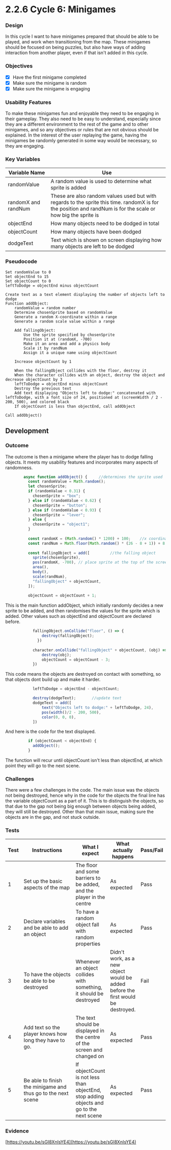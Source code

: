 # 2.2.6 Cycle 6: Minigames

### Design

In this cycle I want to have minigames prepared that should be able to be played, and work when transitioning from the map. These minigames should be focused on being puzzles, but also have ways of adding interaction from another player, even if that isn't added in this cycle.

### Objectives

* [x] Have the first minigame completed
* [x] Make sure the minigame is random&#x20;
* [x] Make sure the minigame is engaging

### Usability Features

To make these minigames fun and enjoyable they need to be engaging in their gameplay. They also need to be easy to understand, especially since they are a different environment to the rest of the game and to other minigames, and so any objectives or rules that are not obvious should be explained. In the interest of the user replaying the game, having the minigames be randomly generated in some way would be necessary, so they are engaging.

### Key Variables

| Variable Name       | Use                                                                                                                                                           |
| ------------------- | ------------------------------------------------------------------------------------------------------------------------------------------------------------- |
| randomValue         | A random value is used to determine what sprite is added                                                                                                      |
| randomX and randNum | These are also random values used but with regards to the sprite this time. randomX is for the position and randNum is for the scale or how big the sprite is |
| objectEnd           | How many objects need to be dodged in total                                                                                                                   |
| objectCount         | How many objects have been dodged                                                                                                                             |
| dodgeText           | Text which is shown on screen displaying how many objects are left to be dodged                                                                               |

### Pseudocode

```
Set randomValue to 0
Set objectEnd to 15
Set objectCount to 0
leftToDodge = objectEnd minus objectCount

Create text as a text element displaying the number of objects left to dodge
Function addObject:
    randomValue = random number
    Determine chosenSprite based on randomValue
    Generate a random X-coordinate within a range
    Generate a random scale value within a range

    Add fallingObject:
        Use the sprite specified by chosenSprite
        Position it at (randomX, -700)
        Make it an area and add a physics body
        Scale it by randNum
        Assign it a unique name using objectCount

    Increase objectCount by 1

    When the fallingObject collides with the floor, destroy it
    When the character collides with an object, destroy the object and decrease objectCount by 3
    leftToDodge = objectEnd minus objectCount
    Destroy the previous text
    Add text displaying "Objects left to dodge:" concatenated with leftToDodge, with a font size of 24, positioned at (screenWidth / 2 - 200, 500), and colored black
    If objectCount is less than objectEnd, call addObject 

Call addObject()
```

## Development

### Outcome

The outcome is then a minigame where the player has to dodge falling objects. It meets my usability features and incorporates many aspects of randomness.

```javascript
        async function addObject() {     //determines the sprite used
          const randomValue = Math.random();
          let chosenSprite;
          if (randomValue < 0.31) {
            chosenSprite = "box"; 
          } else if (randomValue < 0.62) {
            chosenSprite = "button"; 
          } else if (randomValue < 0.93) {
            chosenSprite = "lever"; 
          } else {
            chosenSprite = "object1"; 
          }
          
          const randomX = (Math.random() * 1200) + 100;    //x coordinate for fallingObject
          const randNum = Math.floor(Math.random() * (26 - 8 + 1)) + 8; //scale of fallingObject
        
          const fallingObject = add([         //the falling object
            sprite(chosenSprite),
            pos(randomX, -700), // place sprite at the top of the screen
            area(),
            body(),
            scale(randNum),
            "fallingObject" + objectCount,
          ]);
          
          objectCount = objectCount + 1;
```

This is the main function addObject, which initially randomly decides a new sprite to be added, and then randomises the values for the sprite which is added. Other values such as objectEnd and objectCount are declared before.

```javascript
            fallingObject.onCollide("floor", () => {     
                destroy(fallingObject);
              })
    
            character.onCollide("fallingObject" + objectCount, (obj) => {
                destroy(obj);
                objectCount = objectCount - 3;
            })
```

This code means the objects are destroyed on contact with something, so that objects dont build up and make it harder.

```javascript
            leftToDodge = objectEnd - objectCount;

            destroy(dodgeText);       //update text
            dodgeText = add([
                text("Objects left to dodge:" + leftToDodge, 24),
                pos(width()/2 - 200, 500),
                color(0, 0, 0),
            ])
```

And here is the code for the text displayed.

```javascript
          if (objectCount < objectEnd) {
            addObject();
          }
```

The function will recur until objectCount isn't less than objectEnd, at which point they will go to the next scene.

### Challenges

There were a few challenges in the code. The main issue was the objects not being destroyed, hence why in the code for the objects the final line has the variable objectCount as a part of it. This is to distinguish the objects, so that due to the gap not being big enough between objects being added, they will still be destroyed. Other than that main issue, making sure the objects are in the gap, and not stuck outside.

### Tests

<table><thead><tr><th>Test</th><th width="157">Instructions</th><th>What I expect</th><th>What actually happens</th><th>Pass/Fail</th></tr></thead><tbody><tr><td>1</td><td>Set up the basic aspects of the map</td><td>The floor and some barriers to be added, and the player in the centre</td><td>As expected</td><td>Pass</td></tr><tr><td>2</td><td>Declare variables and be able to add an object</td><td>To have a random object fall with random properties</td><td>As expected</td><td>Pass</td></tr><tr><td>3</td><td>To have the objects be able to be destroyed </td><td>Whenever an object collides with something, it should be destroyed</td><td>Didn't work, as a new object would be added before the first would be destroyed.</td><td>Fail</td></tr><tr><td>4</td><td>Add text so the player knows how long they have to go.</td><td>The text should be displayed in the centre of the screen and changed on </td><td>As expected</td><td>Pass</td></tr><tr><td>5</td><td>Be able to finish the minigame and thus go to the next scene</td><td>If objectCount is not less than objectEnd, stop adding objects and go to the next scene</td><td>As expected</td><td>Pass</td></tr></tbody></table>

### Evidence

[https://youtu.be/sGI8XnIsYE4](https://youtu.be/sGI8XnIsYE4)
